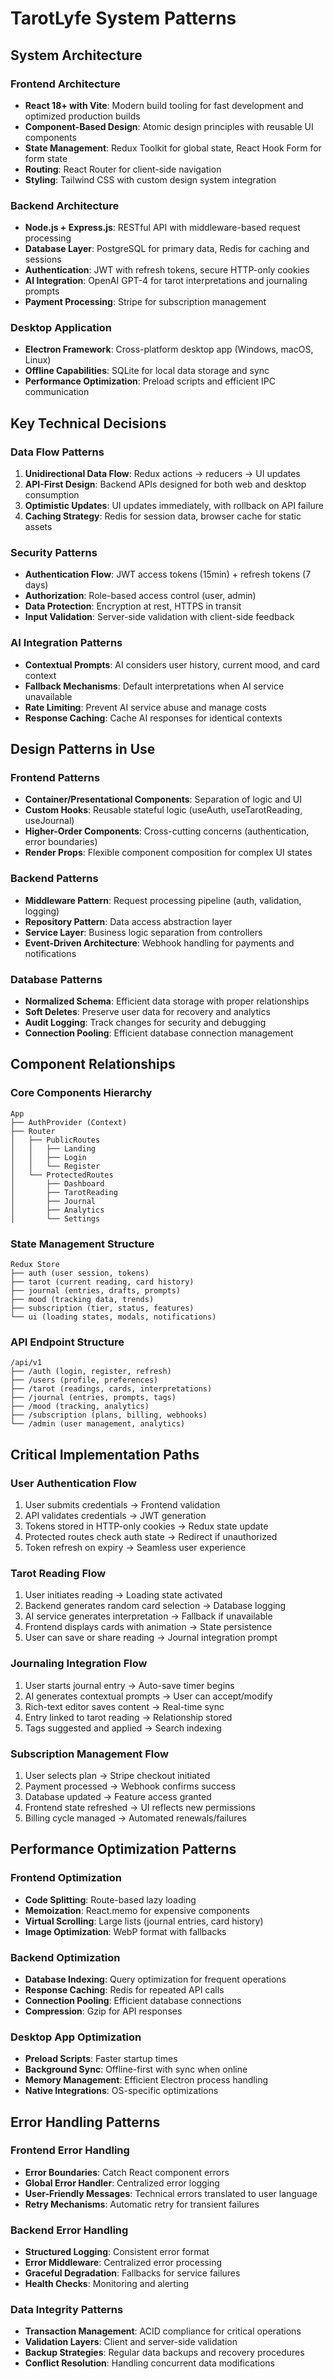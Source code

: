 # TarotLyfe System Patterns

## System Architecture

### Frontend Architecture
- **React 18+ with Vite**: Modern build tooling for fast development and optimized production builds
- **Component-Based Design**: Atomic design principles with reusable UI components
- **State Management**: Redux Toolkit for global state, React Hook Form for form state
- **Routing**: React Router for client-side navigation
- **Styling**: Tailwind CSS with custom design system integration

### Backend Architecture
- **Node.js + Express.js**: RESTful API with middleware-based request processing
- **Database Layer**: PostgreSQL for primary data, Redis for caching and sessions
- **Authentication**: JWT with refresh tokens, secure HTTP-only cookies
- **AI Integration**: OpenAI GPT-4 for tarot interpretations and journaling prompts
- **Payment Processing**: Stripe for subscription management

### Desktop Application
- **Electron Framework**: Cross-platform desktop app (Windows, macOS, Linux)
- **Offline Capabilities**: SQLite for local data storage and sync
- **Performance Optimization**: Preload scripts and efficient IPC communication

## Key Technical Decisions

### Data Flow Patterns
1. **Unidirectional Data Flow**: Redux actions → reducers → UI updates
2. **API-First Design**: Backend APIs designed for both web and desktop consumption
3. **Optimistic Updates**: UI updates immediately, with rollback on API failure
4. **Caching Strategy**: Redis for session data, browser cache for static assets

### Security Patterns
- **Authentication Flow**: JWT access tokens (15min) + refresh tokens (7 days)
- **Authorization**: Role-based access control (user, admin)
- **Data Protection**: Encryption at rest, HTTPS in transit
- **Input Validation**: Server-side validation with client-side feedback

### AI Integration Patterns
- **Contextual Prompts**: AI considers user history, current mood, and card context
- **Fallback Mechanisms**: Default interpretations when AI service unavailable
- **Rate Limiting**: Prevent AI service abuse and manage costs
- **Response Caching**: Cache AI responses for identical contexts

## Design Patterns in Use

### Frontend Patterns
- **Container/Presentational Components**: Separation of logic and UI
- **Custom Hooks**: Reusable stateful logic (useAuth, useTarotReading, useJournal)
- **Higher-Order Components**: Cross-cutting concerns (authentication, error boundaries)
- **Render Props**: Flexible component composition for complex UI states

### Backend Patterns
- **Middleware Pattern**: Request processing pipeline (auth, validation, logging)
- **Repository Pattern**: Data access abstraction layer
- **Service Layer**: Business logic separation from controllers
- **Event-Driven Architecture**: Webhook handling for payments and notifications

### Database Patterns
- **Normalized Schema**: Efficient data storage with proper relationships
- **Soft Deletes**: Preserve user data for recovery and analytics
- **Audit Logging**: Track changes for security and debugging
- **Connection Pooling**: Efficient database connection management

## Component Relationships

### Core Components Hierarchy
```
App
├── AuthProvider (Context)
├── Router
│   ├── PublicRoutes
│   │   ├── Landing
│   │   ├── Login
│   │   └── Register
│   └── ProtectedRoutes
│       ├── Dashboard
│       ├── TarotReading
│       ├── Journal
│       ├── Analytics
│       └── Settings
```

### State Management Structure
```
Redux Store
├── auth (user session, tokens)
├── tarot (current reading, card history)
├── journal (entries, drafts, prompts)
├── mood (tracking data, trends)
├── subscription (tier, status, features)
└── ui (loading states, modals, notifications)
```

### API Endpoint Structure
```
/api/v1
├── /auth (login, register, refresh)
├── /users (profile, preferences)
├── /tarot (readings, cards, interpretations)
├── /journal (entries, prompts, tags)
├── /mood (tracking, analytics)
├── /subscription (plans, billing, webhooks)
└── /admin (user management, analytics)
```

## Critical Implementation Paths

### User Authentication Flow
1. User submits credentials → Frontend validation
2. API validates credentials → JWT generation
3. Tokens stored in HTTP-only cookies → Redux state update
4. Protected routes check auth state → Redirect if unauthorized
5. Token refresh on expiry → Seamless user experience

### Tarot Reading Flow
1. User initiates reading → Loading state activated
2. Backend generates random card selection → Database logging
3. AI service generates interpretation → Fallback if unavailable
4. Frontend displays cards with animation → State persistence
5. User can save or share reading → Journal integration prompt

### Journaling Integration Flow
1. User starts journal entry → Auto-save timer begins
2. AI generates contextual prompts → User can accept/modify
3. Rich-text editor saves content → Real-time sync
4. Entry linked to tarot reading → Relationship stored
5. Tags suggested and applied → Search indexing

### Subscription Management Flow
1. User selects plan → Stripe checkout initiated
2. Payment processed → Webhook confirms success
3. Database updated → Feature access granted
4. Frontend state refreshed → UI reflects new permissions
5. Billing cycle managed → Automated renewals/failures

## Performance Optimization Patterns

### Frontend Optimization
- **Code Splitting**: Route-based lazy loading
- **Memoization**: React.memo for expensive components
- **Virtual Scrolling**: Large lists (journal entries, card history)
- **Image Optimization**: WebP format with fallbacks

### Backend Optimization
- **Database Indexing**: Query optimization for frequent operations
- **Response Caching**: Redis for repeated API calls
- **Connection Pooling**: Efficient database connections
- **Compression**: Gzip for API responses

### Desktop App Optimization
- **Preload Scripts**: Faster startup times
- **Background Sync**: Offline-first with sync when online
- **Memory Management**: Efficient Electron process handling
- **Native Integrations**: OS-specific optimizations

## Error Handling Patterns

### Frontend Error Handling
- **Error Boundaries**: Catch React component errors
- **Global Error Handler**: Centralized error logging
- **User-Friendly Messages**: Technical errors translated to user language
- **Retry Mechanisms**: Automatic retry for transient failures

### Backend Error Handling
- **Structured Logging**: Consistent error format
- **Error Middleware**: Centralized error processing
- **Graceful Degradation**: Fallbacks for service failures
- **Health Checks**: Monitoring and alerting

### Data Integrity Patterns
- **Transaction Management**: ACID compliance for critical operations
- **Validation Layers**: Client and server-side validation
- **Backup Strategies**: Regular data backups and recovery procedures
- **Conflict Resolution**: Handling concurrent data modifications
